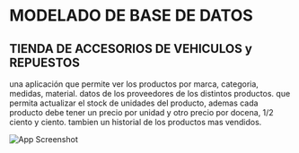 # MODELADO DE BASE DE DATOS
## TIENDA DE ACCESORIOS DE VEHICULOS y REPUESTOS

una aplicación que permite ver los productos por marca, categoria, medidas, material.
datos de los proveedores de los distintos productos.
que permita actualizar el stock de unidades del producto, ademas cada producto debe tener un precio por unidad y otro precio por docena, 1/2 ciento y ciento.
tambien un historial de los productos mas vendidos. 

![App Screenshot](https://github.com/ariescacy9/diagrama_sql/blob/master/Diagrama_BD.png?raw=true)

